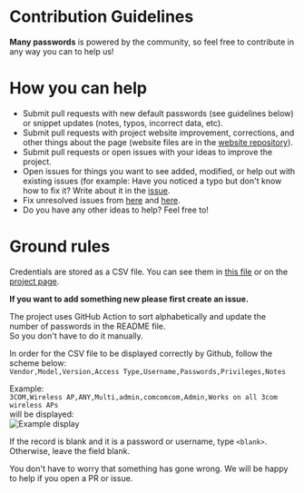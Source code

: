 # Contribution Guidelines

**Many passwords** is powered by the community, so feel free to contribute in any way you can to help us!

# How you can help

* Submit pull requests with new default passwords (see guidelines below) or snippet updates (notes, typos, incorrect data, etc).
* Submit pull requests with project website improvement, corrections, and other things about the page (website files are in the [website repository](https://github.com/many-passwords/many-passwords.github.io)).
* Submit pull requests or open issues with your ideas to improve the project.
* Open issues for things you want to see added, modified, or help out with existing issues (for example: Have you noticed a typo but don't know how to fix it? Write about it in the [issue](https://github.com/many-passwords/many-passwords/issues/new).
* Fix unresolved issues from [here](https://github.com/many-passwords/many-passwords.github.io/labels/help%20wanted) and [here](https://github.com/many-passwords/many-passwords.github.io/labels/help%20wanted).
* Do you have any other ideas to help? Feel free to!

# Ground rules

Credentials are stored as a CSV file. You can see them in [this file](https://github.com/many-passwords/many-passwords/blob/main/passwords.csv) or on the [project page](https://many-passwords.github.io).

**If you want to add something new please first create an issue.**

The project uses GitHub Action to sort alphabetically and update the number of passwords in the README file.   
So you don't have to do it manually.  

In order for the CSV file to be displayed correctly by Github, follow the scheme below:  
```Vendor,Model,Version,Access Type,Username,Passwords,Privileges,Notes```

Example:  
```3COM,Wireless AP,ANY,Multi,admin,comcomcom,Admin,Works on all 3com wireless APs```  
will be displayed:  
![Example display](https://cdn.discordapp.com/attachments/574604364342231052/765893402176126976/unknown.png)

If the record is blank and it is a password or username, type ``<blank>``. Otherwise, leave the field blank.

You don't have to worry that something has gone wrong. We will be happy to help if you open a PR or issue.
